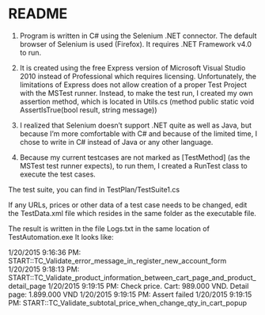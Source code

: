 # README #

1) Program is written in C# using the Selenium .NET connector. The default browser of Selenium is used (Firefox). It requires .NET Framework v4.0 to run.

2) It is created using the free Express version of Microsoft Visual Studio 2010 instead of Professional which requires licensing. Unfortunately, the limitations of Express does not allow creation of a proper Test Project with the MSTest runner. Instead, to make the test run, I created my own assertion method, which is located in Utils.cs (method public static void AssertIsTrue(bool result, string message))

3) I realized that Selenium doesn’t support .NET quite as well as Java, but because I’m more comfortable with C# and because of the limited time, I chose to write in C# instead of Java or any other language.

4) Because my current testcases are not marked as [TestMethod] (as the MSTest test runner expects), to run them, I created a RunTest class to execute the test cases.

The test suite, you can find in TestPlan/TestSuite1.cs

If any URLs, prices or other data of a test case needs to be changed, edit the TestData.xml file which resides in the same folder as the executable file.

The result is written in the file Logs.txt in the same location of TestAutomation.exe
It looks like:

1/20/2015 9:16:36 PM: START::TC_Validate_error_message_in_register_new_account_form
1/20/2015 9:18:13 PM: START::TC_Validate_product_information_between_cart_page_and_product_detail_page
1/20/2015 9:19:15 PM: Check price. Cart: 989.000 VND. Detail page: 1.899.000 VND
1/20/2015 9:19:15 PM: Assert failed
1/20/2015 9:19:15 PM: START::TC_Validate_subtotal_price_when_change_qty_in_cart_popup
